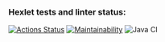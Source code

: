 ### Hexlet tests and linter status:
[![Actions Status](https://github.com/Wo0ty/java-project-lvl2/workflows/hexlet-check/badge.svg)](https://github.com/Wo0ty/java-project-lvl2/actions)
[![Maintainability](https://api.codeclimate.com/v1/badges/a99a88d28ad37a79dbf6/maintainability)](https://codeclimate.com/github/Wo0ty/java-project-lvl2)
![Java CI](https://github.com/Wo0ty/java-project-lvl2/actions/workflows/JavaCI.yml/badge.svg)